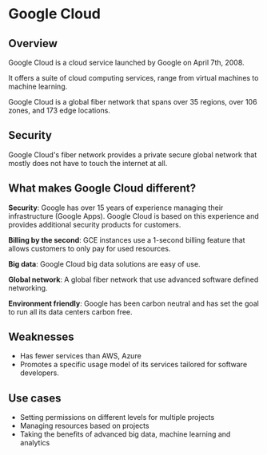 # Google Cloud

## Overview

Google Cloud is a cloud service launched by Google on April 7th, 2008.

It offers a suite of cloud computing services, range from virtual machines to machine learning.

Google Cloud is a global fiber network that spans over 35 regions, over 106 zones, and 173 edge locations.


## Security

Google Cloud's fiber network provides a private secure global network that mostly does not have to touch the internet at all.

## What makes Google Cloud different?

**Security**: Google has over 15 years of experience managing their infrastructure (Google Apps). Google Cloud is based on this experience and provides additional security products for customers.

**Billing by the second**: GCE instances use a 1-second billing feature that allows customers to only pay for used resources.

**Big data**: Google Cloud big data solutions are easy of use.

**Global network**: A global fiber network that use advanced software defined networking.

**Environment friendly**: Google has been carbon neutral and has set the goal to run all its data centers carbon free.


## Weaknesses

- Has fewer services than AWS, Azure
- Promotes a specific usage model of its services tailored for software developers.


## Use cases

- Setting permissions on different levels for multiple projects
- Managing resources based on projects
- Taking the benefits of advanced big data, machine learning and analytics